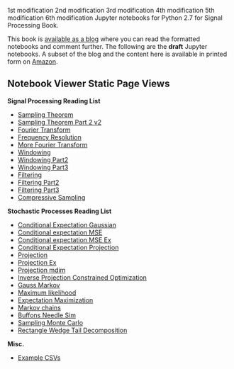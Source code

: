1st modification
2nd modification
3rd modification
4th modification
5th modification
6th modification
Jupyter notebooks for Python 2.7 for Signal Processing Book.

This book is [available as a
blog](http://python-for-signal-processing.blogspot.com) where you can read the
formatted notebooks and comment further. The following are the **draft**
Jupyter notebooks. A subset of the blog and the content here is available
in printed form on [Amazon](http://www.amazon.com/Python-Signal-Processing-Featuring-Notebooks/dp/3319013416).

Notebook Viewer Static Page Views
-----------------------------------

**Signal Processing Reading List**

- [Sampling Theorem](http://nbviewer.ipython.org/github/unpingco/Python-for-Signal-Processing/blob/master/Sampling_Theorem.ipynb)
- [Sampling Theorem Part 2 v2](http://nbviewer.ipython.org/github/unpingco/Python-for-Signal-Processing/blob/master/Sampling_Theorem_Part_2_v2.ipynb)
- [Fourier Transform](http://nbviewer.ipython.org/github/unpingco/Python-for-Signal-Processing/blob/master/Fourier_Transform.ipynb)
- [Frequency Resolution](http://nbviewer.ipython.org/github/unpingco/Python-for-Signal-Processing/blob/master/Frequency_Resolution.ipynb)
- [More Fourier Transform](http://nbviewer.ipython.org/github/unpingco/Python-for-Signal-Processing/blob/master/More_Fourier_Transform.ipynb)
- [Windowing](http://nbviewer.ipython.org/github/unpingco/Python-for-Signal-Processing/blob/master/Windowing.ipynb)
- [Windowing Part2](http://nbviewer.ipython.org/github/unpingco/Python-for-Signal-Processing/blob/master/Windowing_Part2.ipynb)
- [Windowing Part3](http://nbviewer.ipython.org/github/unpingco/Python-for-Signal-Processing/blob/master/Windowing_Part3.ipynb)
- [Filtering](http://nbviewer.ipython.org/github/unpingco/Python-for-Signal-Processing/blob/master/Filtering.ipynb)
- [Filtering Part2](http://nbviewer.ipython.org/github/unpingco/Python-for-Signal-Processing/blob/master/Filtering_Part2.ipynb)
- [Filtering Part3](http://nbviewer.ipython.org/github/unpingco/Python-for-Signal-Processing/blob/master/Filtering_Part3.ipynb)
- [Compressive Sampling](http://nbviewer.ipython.org/github/unpingco/Python-for-Signal-Processing/blob/master/Compressive_Sampling.ipynb)

**Stochastic Processes Reading List**

- [Conditional Expectation Gaussian](http://nbviewer.ipython.org/github/unpingco/Python-for-Signal-Processing/blob/master/Conditional_Expectation_Gaussian.ipynb)
- [Conditional expectation MSE](http://nbviewer.ipython.org/github/unpingco/Python-for-Signal-Processing/blob/master/Conditional_expectation_MSE.ipynb)
- [Conditional expectation MSE Ex](http://nbviewer.ipython.org/github/unpingco/Python-for-Signal-Processing/blob/master/Conditional_expectation_MSE_Ex.ipynb)
- [Conditional Expectation Projection](http://nbviewer.ipython.org/github/unpingco/Python-for-Signal-Processing/blob/master/Conditional_Expectation_Projection.ipynb)
- [Projection](http://nbviewer.ipython.org/github/unpingco/Python-for-Signal-Processing/blob/master/Projection.ipynb)
- [Projection Ex](http://nbviewer.ipython.org/github/unpingco/Python-for-Signal-Processing/blob/master/Projection_Ex.ipynb)
- [Projection mdim](http://nbviewer.ipython.org/github/unpingco/Python-for-Signal-Processing/blob/master/Projection_mdim.ipynb)
- [Inverse Projection Constrained Optimization](http://nbviewer.ipython.org/github/unpingco/Python-for-Signal-Processing/blob/master/Inverse_Projection_Constrained_Optimization.ipynb)
- [Gauss Markov](http://nbviewer.ipython.org/github/unpingco/Python-for-Signal-Processing/blob/master/Gauss_Markov.ipynb)
- [Maximum likelihood](http://nbviewer.ipython.org/github/unpingco/Python-for-Signal-Processing/blob/master/Maximum_likelihood.ipynb)
- [Expectation Maximization](http://nbviewer.ipython.org/github/unpingco/Python-for-Signal-Processing/blob/master/Expectation_Maximization.ipynb)
- [Markov chains](http://nbviewer.ipython.org/github/unpingco/Python-for-Signal-Processing/blob/master/Markov_chains.ipynb)
- [Buffons Needle Sim](http://nbviewer.ipython.org/github/unpingco/Python-for-Signal-Processing/blob/master/Buffons_Needle_Sim.ipynb)
- [Sampling Monte Carlo](http://nbviewer.ipython.org/github/unpingco/Python-for-Signal-Processing/blob/master/Sampling_Monte_Carlo.ipynb)
- [Rectangle Wedge Tail Decomposition](http://nbviewer.ipython.org/github/unpingco/Python-for-Signal-Processing/blob/master/Rectangle_Wedge_Tail_Decomposition.ipynb)

**Misc.**

- [Example CSVs](http://nbviewer.ipython.org/github/unpingco/Python-for-Signal-Processing/blob/master/Example_CSVs.ipynb)
